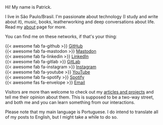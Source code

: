 Hi! My name is Patrick.

I live in São Paulo/Brasil. I'm passionate about technology (I study and write about it), music, books, leatherworking and deep conversations about life. Read my [about](/en/about) page for more.

You can find me on these networks, if that's your thing:

{{< awesome fab fa-github >}} [GitHub](https://github.com/pckcml)  
{{< awesome fab fa-mastodon >}} [Mastodon](https://mastodon.social/@patrickcamillo)  
{{< awesome fab fa-linkedin >}} [LinkedIn](https://www.linkedin.com/in/patrickcamillo/)  
{{< awesome fab fa-gitlab >}} [GitLab](https://gitlab.com/pckcml)  
{{< awesome fab fa-instagram >}} [Instagram](https://www.instagram.com/patrickcamillo_/)  
{{< awesome fab fa-youtube >}} [YouTube](https://www.youtube.com/c/PatrickCamillo)  
{{< awesome fab fa-spotify >}} [Spotify](https://open.spotify.com/user/31nk7asusyvagli4tqubzad3755y)  
{{< awesome fas fa-envelope >}} [Email](mailto:patrick.camillo@outlook.com)  

Visitors are more than welcome to check out my [articles and projects](/en/blog) and tell me their opinion about them. This is supposed to be a two-way street, and both me and you can learn something from our interactions.

Please note that my main language is Portuguese. I do intend to translate all of my posts to English, but I might take a while to do so.